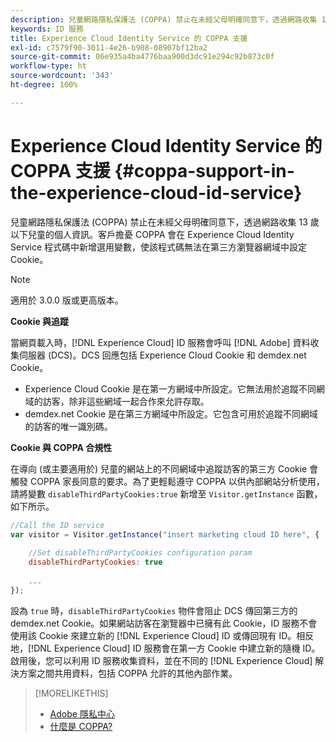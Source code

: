 ```yaml
---
description: 兒童網路隱私保護法 (COPPA) 禁止在未經父母明確同意下，透過網路收集 13 歲以下兒童的個人資訊。客戶擔憂 COPPA 會在 Experience Cloud Identity Service 程式碼中新增選用變數，使該程式碼無法在第三方瀏覽器網域中設定 Cookie。
keywords: ID 服務
title: Experience Cloud Identity Service 的 COPPA 支援
exl-id: c7579f90-3011-4e26-b908-08907bf12ba2
source-git-commit: 06e935a4ba4776baa900d3dc91e294c92b873c0f
workflow-type: ht
source-wordcount: '343'
ht-degree: 100%

---
```


# Experience Cloud Identity Service 的 COPPA 支援 {#coppa-support-in-the-experience-cloud-id-service}

兒童網路隱私保護法 (COPPA) 禁止在未經父母明確同意下，透過網路收集 13 歲以下兒童的個人資訊。客戶擔憂 COPPA 會在 Experience Cloud Identity Service 程式碼中新增選用變數，使該程式碼無法在第三方瀏覽器網域中設定 Cookie。

>[!NOTE]
>
>適用於 3.0.0 版或更高版本。

**Cookie 與追蹤**

當網頁載入時，[!DNL Experience Cloud] ID 服務會呼叫 [!DNL Adobe] 資料收集伺服器 (DCS)。DCS 回應包括 Experience Cloud Cookie 和 demdex.net Cookie。

* Experience Cloud Cookie 是在第一方網域中所設定。它無法用於追蹤不同網域的訪客，除非這些網域一起合作來允許存取。
* demdex.net Cookie 是在第三方網域中所設定。它包含可用於追蹤不同網域的訪客的唯一識別碼。

**Cookie 與 COPPA 合規性**

在導向 (或主要適用於) 兒童的網站上的不同網域中追蹤訪客的第三方 Cookie 會觸發 COPPA 家長同意的要求。為了更輕鬆遵守 COPPA 以供內部網站分析使用，請將變數 `disableThirdPartyCookies:true` 新增至 `Visitor.getInstance` 函數，如下所示。

```js
//Call the ID service 
var visitor = Visitor.getInstance("insert marketing cloud ID here", { 
 
    //Set disableThirdPartyCookies configuration param 
    disableThirdPartyCookies: true 
 
    ... 
});
```

設為 `true` 時，`disableThirdPartyCookies` 物件會阻止 DCS 傳回第三方的 demdex.net Cookie。如果網站訪客在瀏覽器中已擁有此 Cookie，ID 服務不會使用該 Cookie 來建立新的 [!DNL Experience Cloud] ID 或傳回現有 ID。相反地，[!DNL Experience Cloud] ID 服務會在第一方 Cookie 中建立新的隨機 ID。啟用後，您可以利用 ID 服務收集資料，並在不同的 [!DNL Experience Cloud] 解決方案之間共用資料，包括 COPPA 允許的其他內部作業。

>[!MORELIKETHIS]
>
>* [Adobe 隱私中心](https://www.adobe.com/tw/privacy.html)
>* [什麼是 COPPA? ](http://www.consumer.ftc.gov/articles/0031-protecting-your-childs-privacy-online#whatis)

